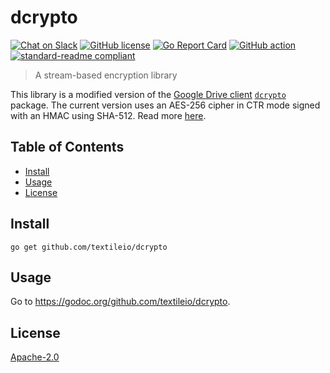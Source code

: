 # dcrypto

[![Chat on Slack](https://img.shields.io/badge/slack-slack.textile.io-informational.svg?style=popout-square)](https://slack.textile.io)
[![GitHub license](https://img.shields.io/github/license/textileio/dcrypto.svg?style=popout-square)](./LICENSE)
[![Go Report Card](https://goreportcard.com/badge/github.com/textileio/dcrypto?style=flat-square)](https://goreportcard.com/report/github.com/textileio/dcrypto?style=flat-square)
[![GitHub action](https://github.com/textileio/dcrypto/workflows/Tests/badge.svg?style=popout-square)](https://github.com/textileio/dcrypto/actions)
[![standard-readme compliant](https://img.shields.io/badge/readme%20style-standard-brightgreen.svg?style=popout-square)](https://github.com/RichardLitt/standard-readme)

> A stream-based encryption library

This library is a modified version of the [Google Drive client](https://github.com/odeke-em/drive) [`dcrypto`](https://github.com/odeke-em/drive/blob/master/src/dcrypto/dcrypto.go) package. The current version uses an AES-256 cipher in CTR mode signed with an HMAC using SHA-512. Read more [here](https://github.com/odeke-em/drive/wiki/End-to-End-Encryption). 

## Table of Contents

-   [Install](#install)
-   [Usage](#usage)
-   [License](#license)

## Install

    go get github.com/textileio/dcrypto

## Usage

Go to https://godoc.org/github.com/textileio/dcrypto.

## License

[Apache-2.0](LICENSE)
